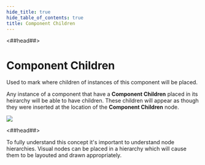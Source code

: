 ```yaml
---
hide_title: true
hide_table_of_contents: true
title: Component Children
---
```


<##head##>

# Component Children

Used to mark where children of instances of this component will be placed.

Any instance of a component that have a **Component Children** placed in its heirarchy will be
able to have children. These children will appear as though they were inserted at the location of
the **Component Children** node.

<div className="ndl-image-with-background">

![](nodes/component-utilities/component-children/component-children.png)

</div>

<##head##>

To fully understand this concept it's important to understand node hierarchies.
Visual nodes can be placed in a hierarchy which will cause them to be layouted and drawn appropriately.
